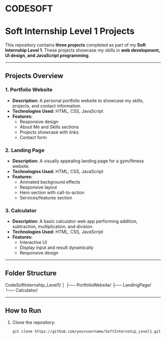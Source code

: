 # CODESOFT

# Soft Internship Level 1 Projects

This repository contains **three projects** completed as part of my **Soft Internship Level 1**. These projects showcase my skills in **web development, UI design, and JavaScript programming**.

---

## Projects Overview

### 1. Portfolio Website
- **Description:** A personal portfolio website to showcase my skills, projects, and contact information.
- **Technologies Used:** HTML, CSS, JavaScript
- **Features:**
  - Responsive design
  - About Me and Skills sections
  - Projects showcase with links
  - Contact form

### 2. Landing Page
- **Description:** A visually appealing landing page for a gym/fitness website.
- **Technologies Used:** HTML, CSS, JavaScript
- **Features:**
  - Animated background effects
  - Responsive layout
  - Hero section with call-to-action
  - Services/features section

### 3. Calculator
- **Description:** A basic calculator web app performing addition, subtraction, multiplication, and division.
- **Technologies Used:** HTML, CSS, JavaScript
- **Features:**
  - Interactive UI
  - Display input and result dynamically
  - Responsive design

---

## Folder Structure
CodeSoftInternship_Level1/
│
├── PortfolioWebsite/
├── LandingPage/
└── Calculator/


---

## How to Run

1. Clone the repository:
   ```bash
   git clone https://github.com/yourusername/SoftInternship_Level1.git
